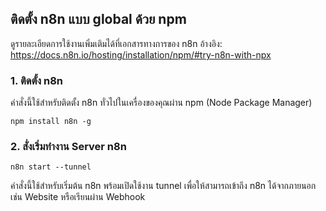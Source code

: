 ## ติดตั้ง n8n แบบ global ด้วย npm
ดูรายละเอียดการใช้งานเพิ่มเติมได้ที่เอกสารทางการของ n8n
อ้างอิง: https://docs.n8n.io/hosting/installation/npm/#try-n8n-with-npx

### 1. ติดตั้ง n8n
คำสั่งนี้ใช้สำหรับติดตั้ง n8n ทั่วไปในเครื่องของคุณผ่าน npm (Node Package Manager)
```
npm install n8n -g
```

### 2. สั่งเริ่มทำงาน Server n8n

```
n8n start --tunnel
```

คำสั่งนี้ใช้สำหรับเริ่มต้น n8n พร้อมเปิดใช้งาน tunnel เพื่อให้สามารถเข้าถึง n8n ได้จากภายนอก เช่น Website หรือเรียนผ่าน Webhook

